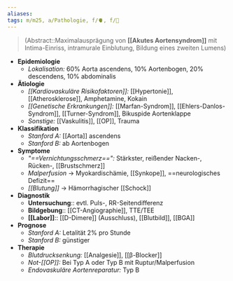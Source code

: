 ```yaml
---
aliases: 
tags: m/m25, a/Pathologie, f/🫀, f/🔪
---
```

> (Abstract::Maximalausprägung von **[[Akutes Aortensyndrom]]** mit Intima-Einriss, intramurale Einblutung, Bildung eines zweiten Lumens)
- **Epidemiologie**
	- *Lokalisation:* 60% Aorta ascendens, 10% Aortenbogen, 20% descendens, 10% abdominalis
- **Ätiologie**
	- *[[Kardiovaskuläre Risikofaktoren]]:* [[Hypertonie]], [[Atherosklerose]], Amphetamine, Kokain
	- *[[Genetische Erkrankungen]]:* [[Marfan-Syndrom]], [[Ehlers-Danlos-Syndrom]], [[Turner-Syndrom]], Bikuspide Aortenklappe
	- *Sonstige:* [[Vaskulitis]], [[OP]], Trauma
- **Klassifikation**
	- *Stanford A:* [[Aorta]] ascendens
	- *Stanford B:* ab Aortenbogen
- **Symptome**
	- *"==Vernichtungsschmerz==":* Stärkster, reißender Nacken-, Rücken-, [[Brustschmerz]]
	- *Malperfusion* → Myokardischämie, [[Synkope]], ==neurologisches Defizit==
	- *[[Blutung]]* → Hämorrhagischer [[Schock]]
- **Diagnostik**
	- **Untersuchung**:: evtl. Puls-, RR-Seitendifferenz
	- **Bildgebung**:: [[CT-Angiographie]], TTE/TEE
	- **[[Labor]]**:: [[D-Dimere]] (Ausschluss), [[Blutbild]], [[BGA]]
- **Prognose**
	- *Stanford A:* Letalität 2% pro Stunde
	- *Stanford B:* günstiger
- **Therapie**
	- *Blutdrucksenkung:* [[Analgesie]], [[β-Blocker]]
	- *Not-[[OP]]:* Bei Typ A oder Typ B mit Ruptur/Malperfusion
	- *Endovaskuläre Aortenreparatur:* Typ B